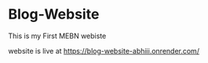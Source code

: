# Blog-Website

This is my First MEBN webiste


website is live at https://blog-website-abhiii.onrender.com/
